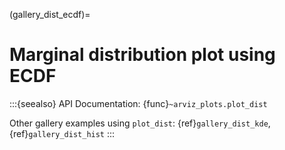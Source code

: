(gallery_dist_ecdf)=
# Marginal distribution plot using ECDF


:::{seealso}
API Documentation: {func}`~arviz_plots.plot_dist`

Other gallery examples using `plot_dist`: {ref}`gallery_dist_kde`, {ref}`gallery_dist_hist`
:::
